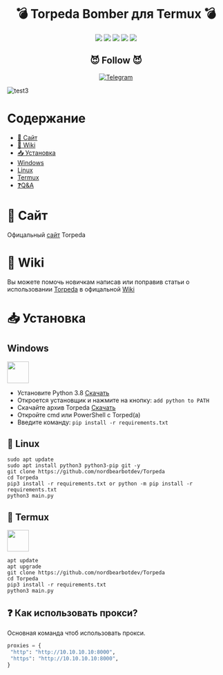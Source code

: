 <h1 align="center">💣 Torpeda Bomber для Termux 💣 </h1> 
<div align="center">
<img src="https://img.shields.io/badge/Made%20with-Python-1f425f.svg"> <img src="https://svgshare.com/i/ZhY.svg"> <img src="https://img.shields.io/github/forks/nordbearbotdev/Torpeda?style=social&label=Fork&maxAge=2592000"> <img src="https://img.shields.io/github/stars/nordbearbotdev/Torpeda?style=social&label=Star&maxAge=2592000"> <img src="https://img.shields.io/badge/PRs-welcome-brightgreen.svg?style=flat-square"> 
</div>
<h2 align="center">😈 Follow 😈 </h2>
<p align="center">
<a href="https://t.me/HackSploiitt"><img title="Telegram" src="https://img.shields.io/badge/Telegram-blue?style=for-the-badge&logo=Telegram"></a>
</p>

![test3](https://user-images.githubusercontent.com/85753549/152636631-18d2dc9a-fda8-4558-a190-a57fbb69750e.png)

# Содержание

* [📒 Сайт](https://github.com/nordbearbotdev/Torpeda/blob/main/README.md#%D1%81%D0%B0%D0%B9%D1%82)
* [📌 Wiki](https://github.com/nordbearbotdev/Torpeda/blob/main/README.md#wiki)
* [📥 Установка]()
* [Windows]()
* [Linux]()
* [Termux](https://github.com/nordbearbotdev/Torpeda#--termux)
* [❓Q&A](https://github.com/nordbearbotdev/Torpeda/blob/main/README.md#-как-использовать-прокси)

# 📒 Сайт
Офицальный [сайт](nordbearbotdev.github.io/torpeda/) Torpeda

# 📌 Wiki
Вы можете помочь новичкам написав или поправив статьи о использовании [Torpeda](https://github.com/nordbearbotdev/Torpeda) в офицальной [Wiki](https://github.com/nordbearbotdev/Torpeda/wiki)

# 📥 Установка

<h2>Windows</h2> <img src="https://cdn.iconscout.com/icon/free/png-256/windows-221-1175066.png" width="50" height="50">  

  - Установите Python 3.8 [Скачать](https://www.python.org/downloads/release/python-38)
  - Откроется установщик и нажмите на кнопку: `add python to PATH`
  - Скачайте архив Torpeda <a href="https://github.com/nordbearbotdev/Torpeda/archive/refs/heads/main.zip" target="blank">Скачать</a>
  - Откройте cmd или PowerShell с Torped(a)
  - Введите команду: `pip install -r requirements.txt`  

<h2> 🐧 Linux</h2>

```
sudo apt update
sudo apt install python3 python3-pip git -y
git clone https://github.com/nordbearbotdev/Torpeda
cd Torpeda
pip3 install -r requirements.txt or python -m pip install -r requirements.txt
python3 main.py
```

<h2> 🐧 Termux</h2><img src="https://brandslogos.com/wp-content/uploads/images/large/terminal-logo.png" width="50" height="50">  

```
apt update
apt upgrade
git clone https://github.com/nordbearbotdev/Torpeda
cd Torpeda
pip3 install -r requirements.txt
python3 main.py
```

## ❓ Как использовать прокси?
Основная команда чтоб использовать прокси.

```python
proxies = {
 "http": "http://10.10.10.10:8000",
 "https": "http://10.10.10.10:8000",
}
```
